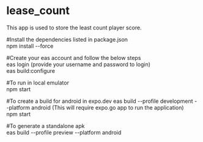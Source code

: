 # lease_count
This app is used to store the least count player score.

#Install the dependencies listed in package.json    
npm install --force      

#Create your eas account and follow the below steps     
eas login (provide your username and password to login)     
eas build:configure 
 
#To run in local emulator    
npm start    

#To create a build for android in expo.dev 
eas build --profile development --platform android (This will require expo.go app to run the application)    
npm start 
 
#To generate a standalone apk    
eas build --profile preview --platform android    
